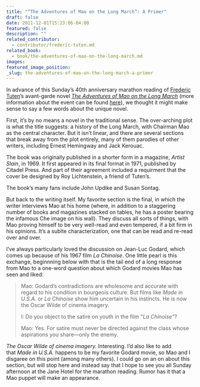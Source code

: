 ```yaml
---
title: "“The Adventures of Mao on the Long March”: A Primer"
draft: false
date: 2011-12-01T15:23:06-04:00
featured: false
description: ""
related_contributor:
  - contributor/frederic-tuten.md
related_book:
  - book/the-adventures-of-mao-on-the-long-march.md
images:
featured_image_position: 
_slug: the-adventures-of-mao-on-the-long-march-a-primer
---
```


In advance of this Sunday’s 40th anniversary marathon reading of [Frederic Tuten](http://ndbooks.com/author/frederic-tuten)’s avant-garde novel [_The Adventures of Mao on the Long March_](http://ndbooks.com/book/the-adventures-of-mao-on-the-long-march) (more information about the event can be found [here](http://maomarathon.com/)), we thought it might make sense to say a few words about the unique novel. 

First, it’s by no means a novel in the traditional sense. The over-arching plot is what the title suggests: a history of the Long March, with Chairman Mao as the central character. But it isn’t linear, and there are several sections that break away from the plot entirely, many of them parodies of other writers, including Ernest Hemingway and Jack Kerouac. 

The book was originally published in a shorter form in a magazine, _Artist Slain_, in 1969. It first appeared in its final format in 1971, published by Citadel Press. And part of their agreement included a requirment that the cover be designed by Roy Lichtenstein, a friend of Tuten’s. 

The book’s many fans include John Updike and Susan Sontag. 

But back to the writing itself. My favorite section is the final, in which the writer interviews Mao at his home (where, in addition to a staggering number of books and magazines stacked on tables, he has a poster bearing the infamous Che image on his wall). They discuss all sorts of things, with Mao proving himself to be very well-read and even tempered, if a bit firm in his opinions. It’s a sublte characterization, one that can be read and re-read over and over.

I’ve always particularly loved the discussion on Jean-Luc Godard, which comes up because of his 1967 film _La Chinoise_. One little pearl is this exchange, beginnning below with that is the tail end of a long response from Mao to a one-word question about which Godard movies Mao has seen and liked:

> Mao: Godard’s contradictions are wholesome and accurate with regard to his condition in bourgeois culture. But films like _Made in U.S.A._ or _La Chinoise_ show him uncertain in his instincts. He is now the Oscar Wilde of cinema imagery.
> 
> I: Do you object to the satire on youth in the film "_La Chinoise"_?
> 
> Mao: Yes. For satire must never be directed against the class whose aspirations you share—only the enemy.

_The Oscar Wilde of cinema imagery._ Interesting. I’d also like to add that _Made in U.S.A._ happens to be my favorite Godard movie, so Mao and I disgaree on this point (among many others). I could go on an on about this section, but will stop here and instead say that I hope to see you all Sunday afternoon at the Jane Hotel for the marathon reading. Rumor has it that a Mao puppet will make an appearance. 

